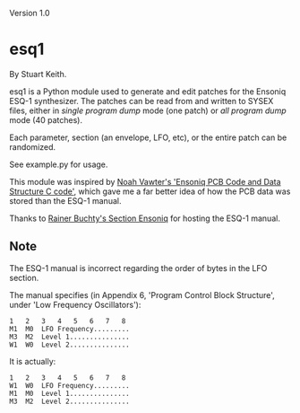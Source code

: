 Version 1.0

esq1
====

By Stuart Keith.

esq1 is a Python module used to generate and edit patches for the Ensoniq ESQ-1
synthesizer. The patches can be read from and written to SYSEX files,
either in *single program dump* mode (one patch) or *all program dump* mode
(40 patches).

Each parameter, section (an envelope, LFO, etc), or the entire patch can be
randomized.

See example.py for usage.

This module was inspired by [Noah Vawter's 'Ensoniq PCB Code and Data
Structure C code'](http://www.gweep.net/~shifty/music/esq.html), which gave me
a far better idea of how the PCB data was stored than the ESQ-1 manual.

Thanks to [Rainer Buchty's Section Ensoniq](http://www.buchty.net/ensoniq/) for
hosting the ESQ-1 manual.


Note
----

The ESQ-1 manual is incorrect regarding the order of bytes in the LFO section.

The manual specifies (in Appendix 6, 'Program Control Block Structure', under
'Low Frequency Oscillators'):

    1   2   3   4   5   6   7   8
    M1  M0  LFO Frequency.........
    M3  M2  Level 1...............
    W1  W0  Level 2...............

It is actually:

    1   2   3   4   5   6   7   8
    W1  W0  LFO Frequency.........
    M1  M0  Level 1...............
    M3  M2  Level 2...............

